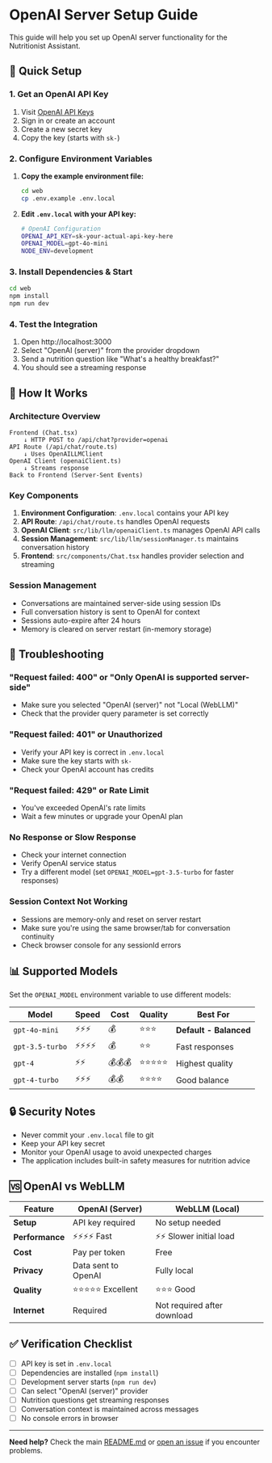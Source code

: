 # OpenAI Server Setup Guide

This guide will help you set up OpenAI server functionality for the Nutritionist Assistant.

## 🎯 Quick Setup

### 1. Get an OpenAI API Key
1. Visit [OpenAI API Keys](https://platform.openai.com/api-keys)
2. Sign in or create an account
3. Create a new secret key
4. Copy the key (starts with `sk-`)

### 2. Configure Environment Variables
1. **Copy the example environment file:**
   ```bash
   cd web
   cp .env.example .env.local
   ```

2. **Edit `.env.local` with your API key:**
   ```bash
   # OpenAI Configuration
   OPENAI_API_KEY=sk-your-actual-api-key-here
   OPENAI_MODEL=gpt-4o-mini
   NODE_ENV=development
   ```

### 3. Install Dependencies & Start
```bash
cd web
npm install
npm run dev
```

### 4. Test the Integration
1. Open http://localhost:3000
2. Select "OpenAI (server)" from the provider dropdown
3. Send a nutrition question like "What's a healthy breakfast?"
4. You should see a streaming response

## 🔧 How It Works

### Architecture Overview
```
Frontend (Chat.tsx) 
    ↓ HTTP POST to /api/chat?provider=openai
API Route (/api/chat/route.ts)
    ↓ Uses OpenAILLMClient
OpenAI Client (openaiClient.ts)
    ↓ Streams response
Back to Frontend (Server-Sent Events)
```

### Key Components

1. **Environment Configuration**: `.env.local` contains your API key
2. **API Route**: `/api/chat/route.ts` handles OpenAI requests
3. **OpenAI Client**: `src/lib/llm/openaiClient.ts` manages OpenAI API calls
4. **Session Management**: `src/lib/llm/sessionManager.ts` maintains conversation history
5. **Frontend**: `src/components/Chat.tsx` handles provider selection and streaming

### Session Management
- Conversations are maintained server-side using session IDs
- Full conversation history is sent to OpenAI for context
- Sessions auto-expire after 24 hours
- Memory is cleared on server restart (in-memory storage)

## 🚨 Troubleshooting

### "Request failed: 400" or "Only OpenAI is supported server-side"
- Make sure you selected "OpenAI (server)" not "Local (WebLLM)"
- Check that the provider query parameter is set correctly

### "Request failed: 401" or Unauthorized
- Verify your API key is correct in `.env.local`
- Make sure the key starts with `sk-`
- Check your OpenAI account has credits

### "Request failed: 429" or Rate Limit
- You've exceeded OpenAI's rate limits
- Wait a few minutes or upgrade your OpenAI plan

### No Response or Slow Response
- Check your internet connection
- Verify OpenAI service status
- Try a different model (set `OPENAI_MODEL=gpt-3.5-turbo` for faster responses)

### Session Context Not Working
- Sessions are memory-only and reset on server restart
- Make sure you're using the same browser/tab for conversation continuity
- Check browser console for any sessionId errors

## 📊 Supported Models

Set the `OPENAI_MODEL` environment variable to use different models:

| Model | Speed | Cost | Quality | Best For |
|-------|-------|------|---------|----------|
| `gpt-4o-mini` | ⚡⚡⚡ | 💰 | ⭐⭐⭐ | **Default - Balanced** |
| `gpt-3.5-turbo` | ⚡⚡⚡⚡ | 💰 | ⭐⭐ | Fast responses |
| `gpt-4` | ⚡⚡ | 💰💰💰 | ⭐⭐⭐⭐⭐ | Highest quality |
| `gpt-4-turbo` | ⚡⚡⚡ | 💰💰 | ⭐⭐⭐⭐ | Good balance |

## 🔒 Security Notes

- Never commit your `.env.local` file to git
- Keep your API key secret
- Monitor your OpenAI usage to avoid unexpected charges
- The application includes built-in safety measures for nutrition advice

## 🆚 OpenAI vs WebLLM

| Feature | OpenAI (Server) | WebLLM (Local) |
|---------|----------------|-----------------|
| **Setup** | API key required | No setup needed |
| **Performance** | ⚡⚡⚡⚡ Fast | ⚡⚡ Slower initial load |
| **Cost** | Pay per token | Free |
| **Privacy** | Data sent to OpenAI | Fully local |
| **Quality** | ⭐⭐⭐⭐⭐ Excellent | ⭐⭐⭐ Good |
| **Internet** | Required | Not required after download |

## ✅ Verification Checklist

- [ ] API key is set in `.env.local`
- [ ] Dependencies are installed (`npm install`)
- [ ] Development server starts (`npm run dev`)
- [ ] Can select "OpenAI (server)" provider
- [ ] Nutrition questions get streaming responses
- [ ] Conversation context is maintained across messages
- [ ] No console errors in browser

---

**Need help?** Check the main [README.md](./README.md) or [open an issue](../../issues) if you encounter problems.